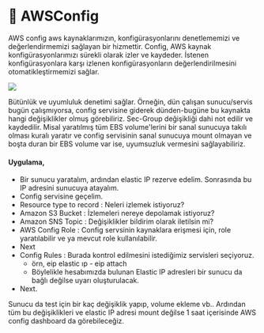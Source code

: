# 📐 AWSConfig

AWS config aws kaynaklarımızın, konfigürasyonlarını denetlememizi ve değerlendirmemizi sağlayan bir hizmettir. Config, AWS kaynak konfigürasyonlarımızı sürekli olarak izler ve kaydeder. İstenen konfigürasyonlara karşı izlenen konfigürasyonların değerlendirilmesini otomatikleştirmemizi sağlar.

![](../.gitbook/assets/product-page-diagram-Config\_how-it-works.bd28728a9066c55d7ee69c0a655109001462e25b.png)

&#x20;

Bütünlük ve uyumluluk denetimi sağlar. Örneğin, dün çalışan sunucu/servis bugün çalışmıyorsa, config servisine giderek dünden-bugüne bu kaynakta hangi değişiklikler olmuş görebiliriz. Sec-Group değişikliği dahi not edilir ve kaydedilir. Misal yaratılmış tüm EBS volume'lerini bir sanal sunucuya takılı olması kuralı yaratır ve config servisinin sanal sunucuya mount olmayan ve boşta duran bir EBS volume var ise, uyumsuzluk vermesini sağlayabiliriz.

#### Uygulama,

* Bir sunucu yaratalım, ardından elastic IP rezerve edelim.  Sonrasında bu IP adresini sunucuya atayalım.
* Config servisine geçelim.
* Resource type to record : Neleri izlemek istiyoruz?
* Amazon S3 Bucket : İzlemeleri nereye depolamak istiyoruz?
* Amazon SNS Topic : Değişiklikler bildirim olarak iletilsin mi?
* AWS Config Role : Config servsinin kaynaklara erişmesi için, role yaratılabilir ve ya mevcut role kullanılabilir.
* Next
* Config Rules : Burada kontrol edilmesini istediğimiz servisleri seçiyoruz.
  * örn, eip elastic ıp - eip attach
  * Böylelikle hesabımızda bulunan Elastic IP adresleri bir sunucu da bağlı değilse uyarı oluşturulacak.
* Next.

Sunucu da test için bir kaç değişiklik yapıp, volume ekleme vb.. Ardından tüm bu değişiklikleri ve elastic IP adresi mount değilse 1 saat içerisinde AWS config dashboard da görebileceğiz.

